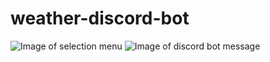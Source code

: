 # weather-discord-bot

![Image of selection menu](https://assets.digitalocean.com/articles/alligator/boo.svg "Selection menu")
![Image of discord bot message](https://assets.digitalocean.com/articles/alligator/boo.svg "Discord bot message")